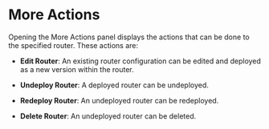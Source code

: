 # More Actions

Opening the More Actions panel displays the actions that can be done to the specified router. These actions are:

* **Edit Router**: An existing router configuration can be edited and deployed as a new version within the router.

* **Undeploy Router**: A deployed router can be undeployed.

* **Redeploy Router**: An undeployed router can be redeployed.

* **Delete Router**: An undeployed router can be deleted.
